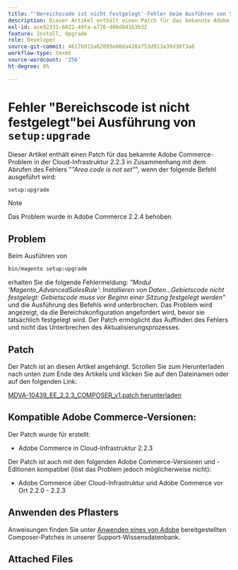 ```yaml
---
title: "'Bereichscode ist nicht festgelegt'-Fehler beim Ausführen von Setup:upgrade"
description: Dieser Artikel enthält einen Patch für das bekannte Adobe Commerce-Problem in der Cloud-Infrastruktur 2.2.3 in Zusammenhang mit dem Fehler "Bereichscode ist nicht festgelegt"beim Ausführen des Befehls setup:upgrade.
exl-id: ace92331-6022-49fa-a776-d06d841b3b32
feature: Install, Upgrade
role: Developer
source-git-commit: 4617b915a62093e00da428a753d913a39d30f3a0
workflow-type: tm+mt
source-wordcount: '256'
ht-degree: 0%

---
```


# Fehler &quot;Bereichscode ist nicht festgelegt&quot;bei Ausführung von `setup:upgrade`

Dieser Artikel enthält einen Patch für das bekannte Adobe Commerce-Problem in der Cloud-Infrastruktur 2.2.3 in Zusammenhang mit dem Abrufen des Fehlers &quot;*&quot;Area code is not set&quot;*&quot;, wenn der folgende Befehl ausgeführt wird:

```bash
setup:upgrade
```

>[!NOTE]
>
>Das Problem wurde in Adobe Commerce 2.2.4 behoben.

## Problem

Beim Ausführen von

```bash
bin/magento setup:upgrade
```

erhalten Sie die folgende Fehlermeldung: *&quot;Modul &#39;Magento\_AdvancedSalesRule&#39;: Installieren von Daten...Gebietscode nicht festgelegt: Gebietscode muss vor Beginn einer Sitzung festgelegt werden&quot;* und die Ausführung des Befehls wird unterbrochen. Das Problem wird angezeigt, da die Bereichskonfiguration angefordert wird, bevor sie tatsächlich festgelegt wird. Der Patch ermöglicht das Auffinden des Fehlers und nicht das Unterbrechen des Aktualisierungsprozesses.

## Patch

Der Patch ist an diesen Artikel angehängt. Scrollen Sie zum Herunterladen nach unten zum Ende des Artikels und klicken Sie auf den Dateinamen oder auf den folgenden Link:

[MDVA-10439\_EE\_2.2.3\_COMPOSER\_v1.patch herunterladen](assets/MDVA-10439_EE_2.2.3_COMPOSER_v1.patch.zip)

## Kompatible Adobe Commerce-Versionen:

Der Patch wurde für erstellt:

* Adobe Commerce in Cloud-Infrastruktur 2.2.3

Der Patch ist auch mit den folgenden Adobe Commerce-Versionen und -Editionen kompatibel (löst das Problem jedoch möglicherweise nicht):

* Adobe Commerce über Cloud-Infrastruktur und Adobe Commerce vor Ort 2.2.0 - 2.2.3

## Anwenden des Pflasters

Anweisungen finden Sie unter [Anwenden eines von Adobe](/help/how-to/general/how-to-apply-a-composer-patch-provided-by-magento.md) bereitgestellten Composer-Patches in unserer Support-Wissensdatenbank.

## Attached Files
